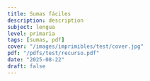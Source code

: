 ```yaml
---
title: Sumas fáciles
description: description
subject: lengua
level: primaria
tags: [sumas, pdf]
cover: "/images/imprimibles/test/cover.jpg"
pdf: "/pdfs/test/recurso.pdf"
date: "2025-08-22"
draft: false
---
```

